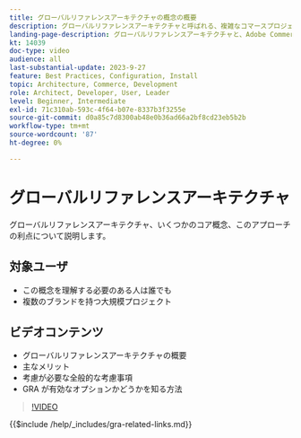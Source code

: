 ```yaml
---
title: グローバルリファレンスアーキテクチャの概念の概要
description: グローバルリファレンスアーキテクチャと呼ばれる、複雑なコマースプロジェクトの管理に使用する手法について説明します。
landing-page-description: グローバルリファレンスアーキテクチャと、Adobe Commerceでの使用方法について説明します。
kt: 14039
doc-type: video
audience: all
last-substantial-update: 2023-9-27
feature: Best Practices, Configuration, Install
topic: Architecture, Commerce, Development
role: Architect, Developer, User, Leader
level: Beginner, Intermediate
exl-id: 71c310ab-593c-4f64-b07e-8337b3f3255e
source-git-commit: d0a85c7d8300ab48e0b36ad66a2bf8cd23eb5b2b
workflow-type: tm+mt
source-wordcount: '87'
ht-degree: 0%

---
```


# グローバルリファレンスアーキテクチャ

グローバルリファレンスアーキテクチャ、いくつかのコア概念、このアプローチの利点について説明します。

## 対象ユーザ

* この概念を理解する必要のある人は誰でも
* 複数のブランドを持つ大規模プロジェクト

## ビデオコンテンツ

* グローバルリファレンスアーキテクチャの概要
* 主なメリット
* 考慮が必要な全般的な考慮事項
* GRA が有効なオプションかどうかを知る方法

>[!VIDEO](https://video.tv.adobe.com/v/3424597?learn=on)

{{$include /help/_includes/gra-related-links.md}}
